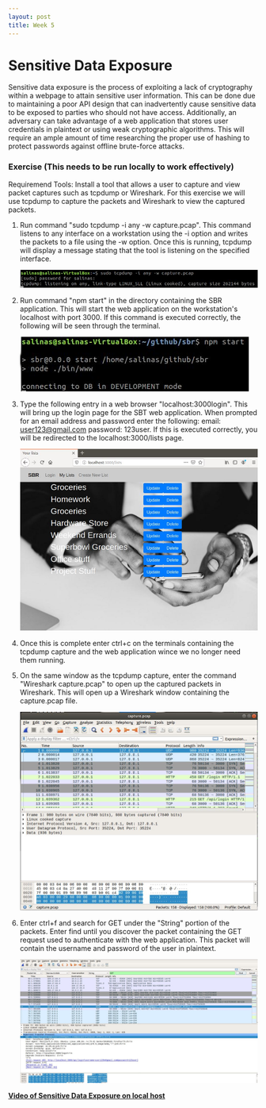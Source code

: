 ```yaml
---
layout: post
title: Week 5
---
```

# Sensitive Data Exposure
Sensitive data exposure is the process of exploiting a lack of cryptography within a webpage to attain sensitive user information. This can be done due to maintaining a poor API design that can inadvertently cause sensitive data to be exposed to parties who should not have access. Additionally, an adversary can take advantage of a web application that stores user credentials in plaintext or using weak cryptographic algorithms. This will require an ample amount of time researching the proper use of hashing to protect passwords against offline brute-force attacks.

### Exercise (This needs to be run locally to work effectively) 

Requiremend Tools: Install a tool that allows a user to capture and view packet captures such as tcpdump or Wireshark. For this exercise we will use tcpdump to capture the packets and Wireshark to view the captured packets.

1. Run command "sudo tcpdump -i any -w capture.pcap". This command listens to any interface on a workstation using the -i option and writes the packets to a file using the -w option. Once this is running, tcpdump will display a message stating that the tool is listening on the specified interface. 
 
    ![tcpdump Command](/images/SensitiveDataExposure/tcpdump.JPG)

2. Run command "npm start" in the directory containing the SBR application. This will start the web application on the workstation's localhost with port 3000. If this command is executed correctly, the following will be seen through the terminal. 
    
    ![npm start Command](/images/SensitiveDataExposure/NPMStart.JPG)


3. Type the following entry in a web browser "localhost:3000login". This will bring up the login page for the SBT web application. When prompted for an email address and password enter the following: email: user123@gmail.com password: 123user. If this is executed correctly, you will be redirected to the localhost:3000/lists page. 

    ![Successful Login](/images/SensitiveDataExposure/LoginLists.JPG)

4. Once this is complete enter ctrl+c on the terminals containing the tcpdump capture and the web application wince we no longer need them running. 

5. On the same window as the tcpdump capture, enter the command "Wireshark capture.pcap" to open up the captured packets in Wireshark. This will open up a Wireshark window containing the capture.pcap file.  

    ![Wireshark](/images/SensitiveDataExposure/Wireshark.JPG)

6. Enter ctrl+f and search for GET under the "String" portion of the packets. Enter find until you discover the packet containing the GET request used to authenticate with the web application. This packet will contain the username and password of the user in plaintext.

    ![Packet Capture](/images/SensitiveDataExposure/PacketCaptureDet.JPG)

**[Video of Sensitive Data Exposure on local host](https://media.oregonstate.edu/media/t/1_k9kk9jem)**

